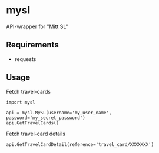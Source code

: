 mysl
====

API-wrapper for "Mitt SL"

Requirements
-------------

* requests

Usage
-----

Fetch travel-cards

    import mysl

    api = mysl.MySL(username='my_user_name', password='my_secret_password')
    api.GetTravelCards()

Fetch travel-card details

    api.GetTravelCardDetail(reference='travel_card/XXXXXXX')
